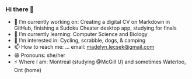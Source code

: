 ### Hi there 👋

- 🔭 I’m currently working on: Creating a digital CV on Markdown in GitHub, finishing a Sudoku Cheater desktop app, studying for finals
- 🌱 I’m currently learning: Computer Science and Biology
- 👯 I’m interested in: Cycling, scrabble, dogs, & camping
- 📫 How to reach me: ... email: madelyn.lecsek@gmail.com
- 😄 Pronouns: she/her
- ⚡ Where I am: Montreal (studying @McGill U) and sometimes Waterloo, Ont (home)

